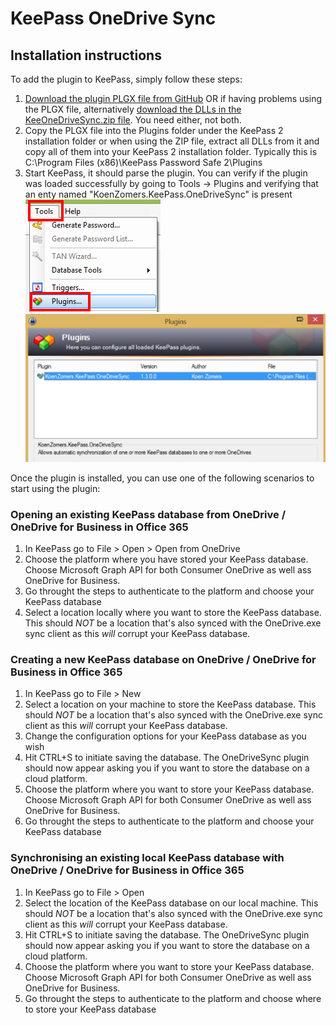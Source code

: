 # KeePass OneDrive Sync

## Installation instructions

To add the plugin to KeePass, simply follow these steps:

1. [Download the plugin PLGX file from GitHub](../../releases/latest) OR if having problems using the PLGX file, alternatively [download the DLLs in the KeeOneDriveSync.zip file](../../releases/latest). You need either, not both.
2. Copy the PLGX file into the Plugins folder under the KeePass 2 installation folder or when using the ZIP file, extract all DLLs from it and copy all of them into your KeePass 2 installation folder. Typically this is C:\Program Files (x86)\KeePass Password Safe 2\Plugins
3. Start KeePass, it should parse the plugin. You can verify if the plugin was loaded successfully by going to Tools -> Plugins and verifying that an enty named "KoenZomers.KeePass.OneDriveSync" is present 
![](./Screenshots/KeePasstoolsPlugins.png) ![](./Screenshots/KeePassVerifyPluginPresent.png)

Once the plugin is installed, you can use one of the following scenarios to start using the plugin:

### Opening an existing KeePass database from OneDrive / OneDrive for Business in Office 365

1. In KeePass go to File > Open > Open from OneDrive 
2. Choose the platform where you have stored your KeePass database. Choose Microsoft Graph API for both Consumer OneDrive as well ass OneDrive for Business.
3. Go throught the steps to authenticate to the platform and choose your KeePass database
4. Select a location locally where you want to store the KeePass database. This should *NOT* be a location that's also synced with the OneDrive.exe sync client as this *will* corrupt your KeePass database.

### Creating a new KeePass database on OneDrive / OneDrive for Business in Office 365
1. In KeePass go to File > New
2. Select a location on your machine to store the KeePass database. This should *NOT* be a location that's also synced with the OneDrive.exe sync client as this *will* corrupt your KeePass database.
3. Change the configuration options for your KeePass database as you wish
4. Hit CTRL+S to initiate saving the database. The OneDriveSync plugin should now appear asking you if you want to store the database on a cloud platform.
5. Choose the platform where you want to store your KeePass database. Choose Microsoft Graph API for both Consumer OneDrive as well ass OneDrive for Business.
6. Go throught the steps to authenticate to the platform and choose your KeePass database

### Synchronising an existing local KeePass database with OneDrive / OneDrive for Business in Office 365
1. In KeePass go to File > Open
2. Select the location of the KeePass database on our local machine. This should *NOT* be a location that's also synced with the OneDrive.exe sync client as this *will* corrupt your KeePass database.
3. Hit CTRL+S to initiate saving the database. The OneDriveSync plugin should now appear asking you if you want to store the database on a cloud platform.
4. Choose the platform where you want to store your KeePass database. Choose Microsoft Graph API for both Consumer OneDrive as well ass OneDrive for Business.
5. Go throught the steps to authenticate to the platform and choose where to store your KeePass database